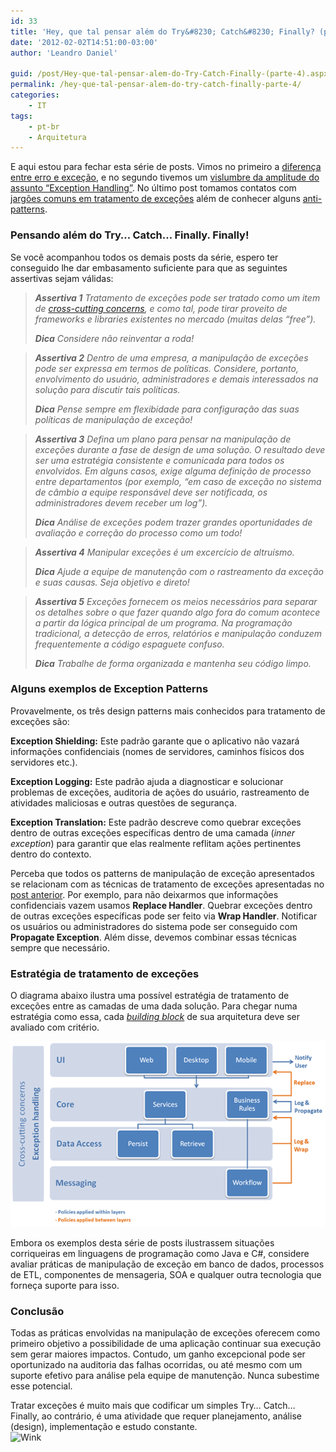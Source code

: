 ```yaml
---
id: 33
title: 'Hey, que tal pensar além do Try&#8230; Catch&#8230; Finally? (parte 4)'
date: '2012-02-02T14:51:00-03:00'
author: 'Leandro Daniel'

guid: /post/Hey-que-tal-pensar-alem-do-Try-Catch-Finally-(parte-4).aspx
permalink: /hey-que-tal-pensar-alem-do-try-catch-finally-parte-4/
categories:
    - IT
tags:
    - pt-br
    - Arquitetura
---
```


E aqui estou para fechar esta série de posts. Vimos no primeiro a [diferença entre erro e exceção](/Hey-que-tal-pensar-alem-do-Try-Catch-Finally), e no segundo tivemos um [vislumbre da amplitude do assunto “Exception Handling”](/Hey-que-tal-pensar-alem-do-Try-Catch-Finally-(parte-2)). No último post tomamos contatos com [jargões comuns em tratamento de exceções](/Hey-que-tal-pensar-alem-do-Try-Catch-Finally-(parte-3)) além de conhecer alguns [anti-patterns](/Hey-que-tal-pensar-alem-do-Try-Catch-Finally-(parte-3)).

### Pensando além do Try… Catch… Finally. Finally!

Se você acompanhou todos os demais posts da série, espero ter conseguido lhe dar embasamento suficiente para que as seguintes assertivas sejam válidas:

> ***Assertiva 1** Tratamento de exceções pode ser tratado como um item de [cross-cutting concerns](http://en.wikipedia.org/wiki/Cross-cutting_concern), e como tal, pode tirar proveito de frameworks e libraries existentes no mercado (muitas delas “free”).*
> 
> ***Dica** Considere não reinventar a roda!*

> ***Assertiva 2** Dentro de uma empresa, a manipulação de exceções pode ser expressa em termos de políticas. Considere, portanto, envolvimento do usuário, administradores e demais interessados na solução para discutir tais políticas.*
> 
> ***Dica** Pense sempre em flexibidade para configuração das suas políticas de manipulação de exceção!*

> ***Assertiva 3** Defina um plano para pensar na manipulação de exceções durante a fase de design de uma solução. O resultado deve ser uma estratégia consistente e comunicada para todos os envolvidos. Em alguns casos, exige alguma definição de processo entre departamentos (por exemplo, “em caso de exceção no sistema de câmbio a equipe responsável deve ser notificada, os administradores devem receber um log”).*
> 
> ***Dica** Análise de exceções podem trazer grandes oportunidades de avaliação e correção do processo como um todo!*

> ***Assertiva 4** Manipular exceções é um excercício de altruísmo.*
> 
> ***Dica** Ajude a equipe de manutenção com o rastreamento da exceção e suas causas. Seja objetivo e direto!*

> ***Assertiva 5** Exceções fornecem os meios necessários para separar os detalhes sobre o que fazer quando algo fora do comum acontece a partir da lógica principal de um programa. Na programação tradicional, a detecção de erros, relatórios e manipulação conduzem frequentemente a código espaguete confuso.*
> 
> ***Dica** Trabalhe de forma organizada e mantenha seu código limpo.*

### Alguns exemplos de Exception Patterns

Provavelmente, os três design patterns mais conhecidos para tratamento de exceções são:

**Exception Shielding:** Este padrão garante que o aplicativo não vazará informações confidenciais (nomes de servidores, caminhos físicos dos servidores etc.).

**Exception Logging:** Este padrão ajuda a diagnosticar e solucionar problemas de exceções, auditoria de ações do usuário, rastreamento de atividades maliciosas e outras questões de segurança.

**Exception Translation:** Este padrão descreve como quebrar exceções dentro de outras exceções específicas dentro de uma camada (*inner exception*) para garantir que elas realmente reflitam ações pertinentes dentro do contexto.

Perceba que todos os patterns de manipulação de exceção apresentados se relacionam com as técnicas de tratamento de exceções apresentadas no [post anterior](/Hey-que-tal-pensar-alem-do-Try-Catch-Finally-(parte-3)). Por exemplo, para não deixarmos que informações confidenciais vazem usamos **Replace Handler**. Quebrar exceções dentro de outras exceções específicas pode ser feito via **Wrap Handler**. Notificar os usuários ou administradores do sistema pode ser conseguido com **Propagate Exception**. Além disse, devemos combinar essas técnicas sempre que necessário.

### Estratégia de tratamento de exceções

O diagrama abaixo ilustra uma possível estratégia de tratamento de exceções entre as camadas de uma dada solução. Para chegar numa estratégia como essa, cada [*building block*](http://pubs.opengroup.org/architecture/togaf9-doc/arch/chap37.html) de sua arquitetura deve ser avaliado com critério.

[![ExceptionStategy](/assets/pics/ExceptionStategy_thumb_1.png "ExceptionStategy")](/assets/pics/ExceptionStategy_1.png)

Embora os exemplos desta série de posts ilustrassem situações corriqueiras em linguagens de programação como Java e C#, considere avaliar práticas de manipulação de exceção em banco de dados, processos de ETL, componentes de mensageria, SOA e qualquer outra tecnologia que forneça suporte para isso.

### Conclusão

Todas as práticas envolvidas na manipulação de exceções oferecem como primeiro objetivo a possibilidade de uma aplicação continuar sua execução sem gerar maiores impactos. Contudo, um ganho excepcional pode ser oportunizado na auditoria das falhas ocorridas, ou até mesmo com um suporte efetivo para análise pela equipe de manutenção. Nunca subestime esse potencial.

Tratar exceções é muito mais que codificar um simples Try… Catch… Finally, ao contrário, é uma atividade que requer planejamento, análise (design), implementação e estudo constante.  
![Wink](http://www.leandrodaniel.com/editors/tiny_mce_3_4_3_1/plugins/emotions/img/smiley-wink.gif "Wink")
